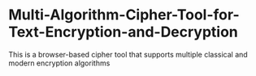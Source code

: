 # Multi-Algorithm-Cipher-Tool-for-Text-Encryption-and-Decryption
This is a browser-based cipher tool that supports multiple classical and modern encryption algorithms
